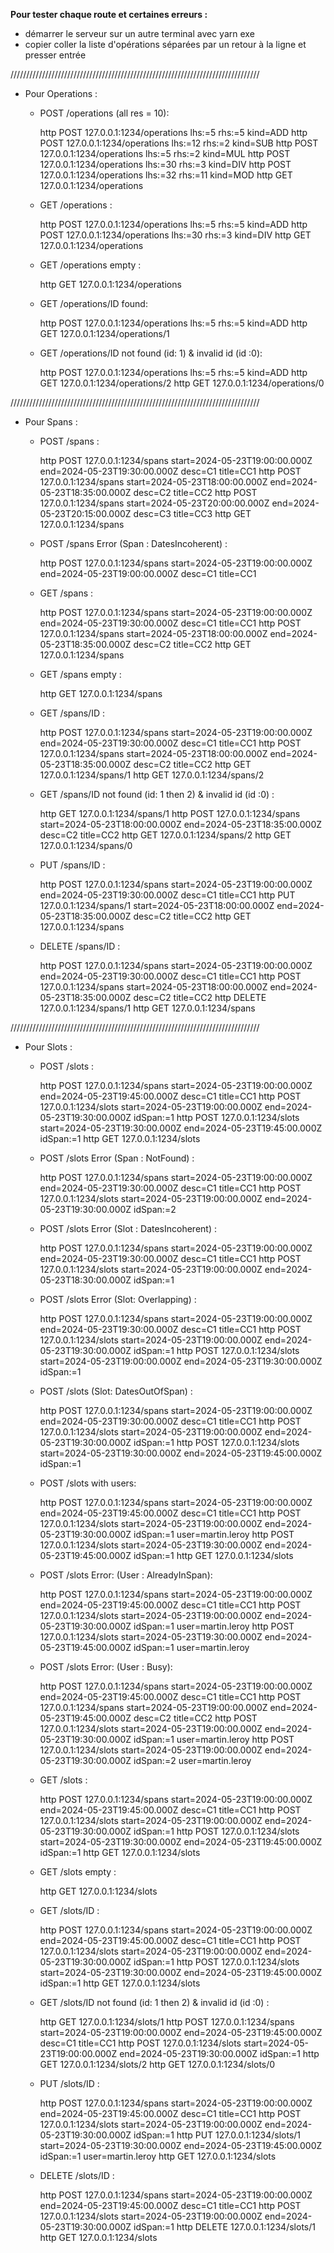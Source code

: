 **Pour tester chaque route et certaines erreurs :**

- démarrer le serveur sur un autre terminal avec yarn exe
- copier coller la liste d'opérations séparées par un retour à la ligne et presser entrée

///////////////////////////////////////////////////////////////////////////////

- Pour Operations :

  - POST /operations (all res = 10):

    http POST 127.0.0.1:1234/operations lhs:=5 rhs:=5 kind=ADD
    http POST 127.0.0.1:1234/operations lhs:=12 rhs:=2 kind=SUB
    http POST 127.0.0.1:1234/operations lhs:=5 rhs:=2 kind=MUL
    http POST 127.0.0.1:1234/operations lhs:=30 rhs:=3 kind=DIV
    http POST 127.0.0.1:1234/operations lhs:=32 rhs:=11 kind=MOD
    http GET 127.0.0.1:1234/operations

  - GET /operations :

    http POST 127.0.0.1:1234/operations lhs:=5 rhs:=5 kind=ADD
    http POST 127.0.0.1:1234/operations lhs:=30 rhs:=3 kind=DIV
    http GET 127.0.0.1:1234/operations

  - GET /operations empty :

    http GET 127.0.0.1:1234/operations

  - GET /operations/ID found:

    http POST 127.0.0.1:1234/operations lhs:=5 rhs:=5 kind=ADD
    http GET 127.0.0.1:1234/operations/1

  - GET /operations/ID not found (id: 1) & invalid id (id :0):

    http POST 127.0.0.1:1234/operations lhs:=5 rhs:=5 kind=ADD
    http GET 127.0.0.1:1234/operations/2
    http GET 127.0.0.1:1234/operations/0

///////////////////////////////////////////////////////////////////////////////

- Pour Spans :

  - POST /spans :

    http POST 127.0.0.1:1234/spans start=2024-05-23T19:00:00.000Z end=2024-05-23T19:30:00.000Z desc=C1 title=CC1
    http POST 127.0.0.1:1234/spans start=2024-05-23T18:00:00.000Z end=2024-05-23T18:35:00.000Z desc=C2 title=CC2
    http POST 127.0.0.1:1234/spans start=2024-05-23T20:00:00.000Z end=2024-05-23T20:15:00.000Z desc=C3 title=CC3
    http GET 127.0.0.1:1234/spans

  - POST /spans Error (Span : DatesIncoherent) :

    http POST 127.0.0.1:1234/spans start=2024-05-23T19:00:00.000Z end=2024-05-23T19:00:00.000Z desc=C1 title=CC1

  - GET /spans :

    http POST 127.0.0.1:1234/spans start=2024-05-23T19:00:00.000Z end=2024-05-23T19:30:00.000Z desc=C1 title=CC1
    http POST 127.0.0.1:1234/spans start=2024-05-23T18:00:00.000Z end=2024-05-23T18:35:00.000Z desc=C2 title=CC2
    http GET 127.0.0.1:1234/spans

  - GET /spans empty :

    http GET 127.0.0.1:1234/spans

  - GET /spans/ID :

    http POST 127.0.0.1:1234/spans start=2024-05-23T19:00:00.000Z end=2024-05-23T19:30:00.000Z desc=C1 title=CC1
    http POST 127.0.0.1:1234/spans start=2024-05-23T18:00:00.000Z end=2024-05-23T18:35:00.000Z desc=C2 title=CC2
    http GET 127.0.0.1:1234/spans/1
    http GET 127.0.0.1:1234/spans/2

  - GET /spans/ID not found (id: 1 then 2) & invalid id (id :0) :

    http GET 127.0.0.1:1234/spans/1
    http POST 127.0.0.1:1234/spans start=2024-05-23T18:00:00.000Z end=2024-05-23T18:35:00.000Z desc=C2 title=CC2
    http GET 127.0.0.1:1234/spans/2
    http GET 127.0.0.1:1234/spans/0

  - PUT /spans/ID :

    http POST 127.0.0.1:1234/spans start=2024-05-23T19:00:00.000Z end=2024-05-23T19:30:00.000Z desc=C1 title=CC1
    http PUT 127.0.0.1:1234/spans/1 start=2024-05-23T18:00:00.000Z end=2024-05-23T18:35:00.000Z desc=C2 title=CC2
    http GET 127.0.0.1:1234/spans

  - DELETE /spans/ID :

    http POST 127.0.0.1:1234/spans start=2024-05-23T19:00:00.000Z end=2024-05-23T19:30:00.000Z desc=C1 title=CC1
    http POST 127.0.0.1:1234/spans start=2024-05-23T18:00:00.000Z end=2024-05-23T18:35:00.000Z desc=C2 title=CC2
    http DELETE 127.0.0.1:1234/spans/1
    http GET 127.0.0.1:1234/spans

///////////////////////////////////////////////////////////////////////////////

- Pour Slots :

  - POST /slots :

    http POST 127.0.0.1:1234/spans start=2024-05-23T19:00:00.000Z end=2024-05-23T19:45:00.000Z desc=C1 title=CC1
    http POST 127.0.0.1:1234/slots start=2024-05-23T19:00:00.000Z end=2024-05-23T19:30:00.000Z idSpan:=1
    http POST 127.0.0.1:1234/slots start=2024-05-23T19:30:00.000Z end=2024-05-23T19:45:00.000Z idSpan:=1
    http GET 127.0.0.1:1234/slots

  - POST /slots Error (Span : NotFound) :

    http POST 127.0.0.1:1234/spans start=2024-05-23T19:00:00.000Z end=2024-05-23T19:30:00.000Z desc=C1 title=CC1
    http POST 127.0.0.1:1234/slots start=2024-05-23T19:00:00.000Z end=2024-05-23T19:30:00.000Z idSpan:=2

  - POST /slots Error (Slot : DatesIncoherent) :

    http POST 127.0.0.1:1234/spans start=2024-05-23T19:00:00.000Z end=2024-05-23T19:30:00.000Z desc=C1 title=CC1
    http POST 127.0.0.1:1234/slots start=2024-05-23T19:00:00.000Z end=2024-05-23T18:30:00.000Z idSpan:=1

  - POST /slots Error (Slot: Overlapping) :

    http POST 127.0.0.1:1234/spans start=2024-05-23T19:00:00.000Z end=2024-05-23T19:30:00.000Z desc=C1 title=CC1
    http POST 127.0.0.1:1234/slots start=2024-05-23T19:00:00.000Z end=2024-05-23T19:30:00.000Z idSpan:=1
    http POST 127.0.0.1:1234/slots start=2024-05-23T19:00:00.000Z end=2024-05-23T19:30:00.000Z idSpan:=1

  - POST /slots (Slot: DatesOutOfSpan) :

    http POST 127.0.0.1:1234/spans start=2024-05-23T19:00:00.000Z end=2024-05-23T19:30:00.000Z desc=C1 title=CC1
    http POST 127.0.0.1:1234/slots start=2024-05-23T19:00:00.000Z end=2024-05-23T19:30:00.000Z idSpan:=1
    http POST 127.0.0.1:1234/slots start=2024-05-23T19:30:00.000Z end=2024-05-23T19:45:00.000Z idSpan:=1

  - POST /slots with users:

    http POST 127.0.0.1:1234/spans start=2024-05-23T19:00:00.000Z end=2024-05-23T19:45:00.000Z desc=C1 title=CC1
    http POST 127.0.0.1:1234/slots start=2024-05-23T19:00:00.000Z end=2024-05-23T19:30:00.000Z idSpan:=1 user=martin.leroy
    http POST 127.0.0.1:1234/slots start=2024-05-23T19:30:00.000Z end=2024-05-23T19:45:00.000Z idSpan:=1
    http GET 127.0.0.1:1234/slots

  - POST /slots Error: (User : AlreadyInSpan):

    http POST 127.0.0.1:1234/spans start=2024-05-23T19:00:00.000Z end=2024-05-23T19:45:00.000Z desc=C1 title=CC1
    http POST 127.0.0.1:1234/slots start=2024-05-23T19:00:00.000Z end=2024-05-23T19:30:00.000Z idSpan:=1 user=martin.leroy
    http POST 127.0.0.1:1234/slots start=2024-05-23T19:30:00.000Z end=2024-05-23T19:45:00.000Z idSpan:=1 user=martin.leroy

  - POST /slots Error: (User : Busy):

    http POST 127.0.0.1:1234/spans start=2024-05-23T19:00:00.000Z end=2024-05-23T19:45:00.000Z desc=C1 title=CC1
    http POST 127.0.0.1:1234/spans start=2024-05-23T19:00:00.000Z end=2024-05-23T19:45:00.000Z desc=C2 title=CC2
    http POST 127.0.0.1:1234/slots start=2024-05-23T19:00:00.000Z end=2024-05-23T19:30:00.000Z idSpan:=1 user=martin.leroy
    http POST 127.0.0.1:1234/slots start=2024-05-23T19:00:00.000Z end=2024-05-23T19:30:00.000Z idSpan:=2 user=martin.leroy

  - GET /slots :

    http POST 127.0.0.1:1234/spans start=2024-05-23T19:00:00.000Z end=2024-05-23T19:45:00.000Z desc=C1 title=CC1
    http POST 127.0.0.1:1234/slots start=2024-05-23T19:00:00.000Z end=2024-05-23T19:30:00.000Z idSpan:=1
    http POST 127.0.0.1:1234/slots start=2024-05-23T19:30:00.000Z end=2024-05-23T19:45:00.000Z idSpan:=1
    http GET 127.0.0.1:1234/slots

  - GET /slots empty :

    http GET 127.0.0.1:1234/slots

  - GET /slots/ID :

    http POST 127.0.0.1:1234/spans start=2024-05-23T19:00:00.000Z end=2024-05-23T19:45:00.000Z desc=C1 title=CC1
    http POST 127.0.0.1:1234/slots start=2024-05-23T19:00:00.000Z end=2024-05-23T19:30:00.000Z idSpan:=1
    http POST 127.0.0.1:1234/slots start=2024-05-23T19:30:00.000Z end=2024-05-23T19:45:00.000Z idSpan:=1
    http GET 127.0.0.1:1234/slots

  - GET /slots/ID not found (id: 1 then 2) & invalid id (id :0) :

    http GET 127.0.0.1:1234/slots/1
    http POST 127.0.0.1:1234/spans start=2024-05-23T19:00:00.000Z end=2024-05-23T19:45:00.000Z desc=C1 title=CC1
    http POST 127.0.0.1:1234/slots start=2024-05-23T19:00:00.000Z end=2024-05-23T19:30:00.000Z idSpan:=1
    http GET 127.0.0.1:1234/slots/2
    http GET 127.0.0.1:1234/slots/0

  - PUT /slots/ID :

    http POST 127.0.0.1:1234/spans start=2024-05-23T19:00:00.000Z end=2024-05-23T19:45:00.000Z desc=C1 title=CC1
    http POST 127.0.0.1:1234/slots start=2024-05-23T19:00:00.000Z end=2024-05-23T19:30:00.000Z idSpan:=1
    http PUT 127.0.0.1:1234/slots/1 start=2024-05-23T19:30:00.000Z end=2024-05-23T19:45:00.000Z idSpan:=1 user=martin.leroy
    http GET 127.0.0.1:1234/slots

  - DELETE /slots/ID :

    http POST 127.0.0.1:1234/spans start=2024-05-23T19:00:00.000Z end=2024-05-23T19:45:00.000Z desc=C1 title=CC1
    http POST 127.0.0.1:1234/slots start=2024-05-23T19:00:00.000Z end=2024-05-23T19:30:00.000Z idSpan:=1
    http DELETE 127.0.0.1:1234/slots/1
    http GET 127.0.0.1:1234/slots
